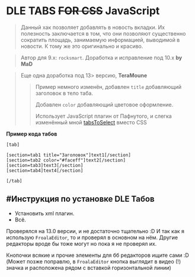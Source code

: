 DLE TABS ~~FOR CSS~~ JavaScript
=
> Данный хак позволяет добавлять в новость вкладки. Их полезность заключается в том, что они позволяют существенно сократить площадь, занимаемую информацией, выводимой в новости. К тому же это оригинально и красиво.

> Автор для 9.x: ``rocksmart``. Доработка и исправление под 10.x **by MaD**

> Еще одна доработка под 13> версию, **TeraMoune**
>> Пример немного изменён, добавлен `title` добавляющий заголовок в тело таба.
>>
>> Добавлен `color` добавляющий цветовое оформление.
>>
>> Использует JavaScript плагин от Пафнутого, и слегка изменённый мной [tabsToSelect](https://github.com/TeraMoune/tabsToSelect) вместо CSS

**Пример кода табов**
```
[tab]

[section=tab1 title="Заголовок"]text1[/section]
[section=tab2 color="#faceff"]text2[/section]
[section=tab3]text3[/section]
[section=tab4]text4[/section]

[/tab]
```
#Инструкция по установке DLE Табов
--------------
 - Установить xml плагин.
 - Всё.

Проверялся на 13.0 версии, и не достаточно тщательно :D И так как я использую `FroalaEditor`, то и проверял в основном на нём. Другие редакторы вроде бы тоже могут но пока я не проверял их.

Кнопочки всякие и прочие элементы для бб редакторов ищите сами :D (Может позже поправлю, в `FroalaEditor` кнопка выглядит в видео (!) значка и расположена рядом с вставкой горизонтальной линии)
